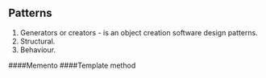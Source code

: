 Patterns
-
1. Generators or creators - is an object creation software design patterns.
2. Structural.
3. Behaviour.

####Memento
####Template method
